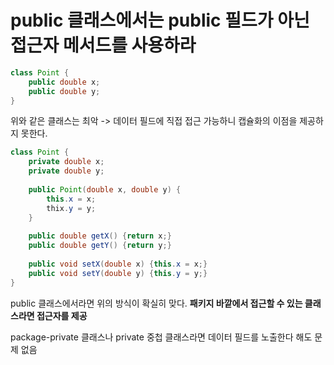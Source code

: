 # public 클래스에서는 public 필드가 아닌 접근자 메서드를 사용하라

```java
class Point {
    public double x;
    public double y;
}
```

위와 같은 클래스는 최악 -> 데이터 필드에 직접 접근 가능하니 캡슐화의 이점을 제공하지 못한다.

```java
class Point {
    private double x;
    private double y;
    
    public Point(double x, double y) {
        this.x = x;
        thix.y = y;
    }
    
    public double getX() {return x;}
    public double getY() {return y;}
    
    public void setX(double x) {this.x = x;}
    public void setY(double y) {this.y = y;}
}
```

public 클래스에서라면 위의 방식이 확실히 맞다. **패키지 바깥에서 접근할 수 있는 클래스라면 접근자를 제공**



package-private 클래스나 private 중첩 클래스라면 데이터 필드를 노출한다 해도 문제 없음
